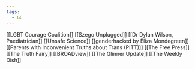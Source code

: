 ```yaml
---
tags:
  - GC
---
```


[[LGBT Courage Coalition]]
[[Szego Unplugged]]
[[Dr Dylan Wilson, Paediatrician]]
[[Unsafe Science]]
[[genderhacked by Eliza Mondegreen]]
[[Parents with Inconvenient Truths about Trans (PITT)]]
[[The Free Press]]
[[The Truth Fairy]]
[[BROADview]]
[[The Glinner Update]]
[[The Weekly Dish]]